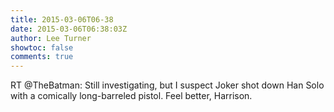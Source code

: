 ```yaml
---
title: 2015-03-06T06-38
date: 2015-03-06T06:38:03Z
author: Lee Turner
showtoc: false
comments: true
---
```


RT @TheBatman: Still investigating, but I suspect Joker shot down Han Solo with a comically long-barreled pistol. Feel better, Harrison.

